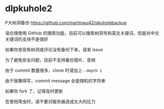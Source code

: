 # dlpkuhole2
P大树洞备份 https://github.com/martinwu42/pkuholebackup

请合理使用 GitHub 的搜索功能，目前可以搜索树洞号和英文关键词，但是对中文关键词的支持不是很好

如果你发现有树洞或评论没有备份下来，请发 issue

为了避免安全问题，目前不支持备份图片、音频

由于 commit 数量很多，clone 时请加上`--depth 1`

由于我懒得写，commit message 全是随机的字符串

如果你 fork 了，记得及时更新

在使用爬虫时，请不要对服务器造成太大的压力

